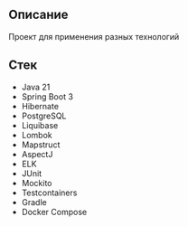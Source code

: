 ## Описание
Проект для применения разных технологий

## Стек
+ Java 21
+ Spring Boot 3
+ Hibernate
+ PostgreSQL
+ Liquibase
+ Lombok
+ Mapstruct
+ AspectJ
+ ELK
+ JUnit
+ Mockito
+ Testcontainers
+ Gradle
+ Docker Compose